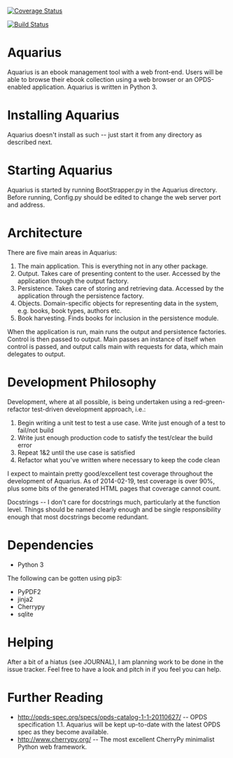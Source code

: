 [![Coverage Status](https://coveralls.io/repos/jeroanan/Aquarius/badge.png)](https://coveralls.io/r/jeroanan/Aquarius)

[![Build Status](https://travis-ci.org/jeroanan/Aquarius.png?branch=master)](https://travis-ci.org/jeroanan/Aquarius)

Aquarius
========
Aquarius is an ebook management tool with a web front-end. Users will be able to browse their ebook collection using a web browser or an OPDS-enabled application. Aquarius is written in Python 3.

Installing Aquarius
===================
Aquarius doesn't install as such -- just start it from any directory as described next.

Starting Aquarius
=================
Aquarius is started by running BootStrapper.py in the Aquarius directory. Before running, Config.py should be edited to change the web server port and address.


Architecture
============
There are five main areas in Aquarius:

1. The main application. This is everything not in any other package.
2. Output. Takes care of presenting content to the user. Accessed by the application through the output factory.
3. Persistence. Takes care of storing and retrieving data. Accessed by the application through the persistence factory.
4. Objects. Domain-specific objects for representing data in the system, e.g. books, book types, authors etc.
5. Book harvesting. Finds books for inclusion in the persistence module.

When the application is run, main runs the output and persistence factories. Control is then passed to output. Main passes an instance of itself when control is passed, and output calls main with requests for data, which main delegates to output.

Development Philosophy
======================
Development, where at all possible, is being undertaken using a red-green-refactor test-driven development approach, i.e.:

1. Begin writing a unit test to test a use case. Write just enough of a test to fail/not build
2. Write just enough production code to satisfy the test/clear the build error
3. Repeat 1&2 until the use case is satisfied
4. Refactor what you've written where necessary to keep the code clean

I expect to maintain pretty good/excellent test coverage throughout the development of Aquarius. As of 2014-02-19, test coverage is over 90%, plus some bits of the generated HTML pages that coverage cannot count.

Docstrings -- I don't care for docstrings much, particularly at the function level. Things should be named clearly enough and be single responsibility enough that most docstrings become redundant.

Dependencies
============

* Python 3

The following can be gotten using pip3:

* PyPDF2
* jinja2
* Cherrypy
* sqlite

Helping
=======
After a bit of a hiatus (see JOURNAL), I am planning work to be done in the issue tracker. Feel free to have a look and pitch in if you feel you can help.

Further Reading
===============

* http://opds-spec.org/specs/opds-catalog-1-1-20110627/ -- OPDS specification 1.1. Aquarius will be kept up-to-date with the latest OPDS spec as they become available.
* http://www.cherrypy.org/ -- The most excellent CherryPy minimalist Python web framework.
